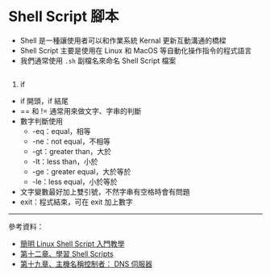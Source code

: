 # Shell Script 腳本
* Shell 是一種讓使用者可以和作業系統 Kernal 更新互動溝通的橋樑
* Shell Script 主要是使用在 Linux 和 MacOS 等自動化操作指令的程式語言
* 我們通常使用 `.sh` 副檔名來命名 Shell Script 檔案

## 
1. if
* if 開頭，if 結尾
* == 和 != 通常用來做文字、字串的判斷
* 數字判斷使用
    - -eq：equal，相等
    - -ne：not equal，不相等
    - -gt：greater than，大於
    - -lt：less than，小於
    - -ge：greater equal，大於等於
    - -le：less equal，小於等於
* 文字變數最好加上雙引號，不然字串有空格時會有問題
* exit：程式結束，可在 exit 加上數字













---
參考資料：
* [簡明 Linux Shell Script 入門教學](https://blog.techbridge.cc/2019/11/15/linux-shell-script-tutorial/)
* [第十二章、學習 Shell Scripts](http://linux.vbird.org/linux_basic/0340bashshell-scripts.php#script)
* [第十九章、主機名稱控制者： DNS 伺服器](http://linux.vbird.org/linux_server/0350dns.php)
